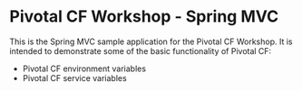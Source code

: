 Pivotal CF Workshop - Spring MVC
================================

This is the Spring MVC sample application for the Pivotal CF Workshop.
It is intended to demonstrate some of the basic functionality of Pivotal
CF:

 * Pivotal CF environment variables
 * Pivotal CF service variables

